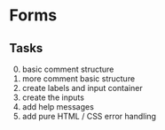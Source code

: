#  Forms


## Tasks 
0. basic comment structure 
1. more comment basic structure 
2. create labels and input container 
3. create the inputs 
4. add help messages 
5. add pure HTML / CSS error handling
